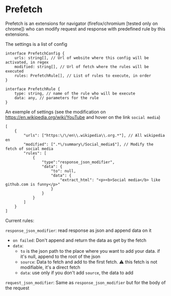 # Prefetch

Prefetch is an extensions for navigator (firefox/chromium [tested only on chrome]) who can modify request and response with predefined rule by this extensions.

The settings is a list of config

```
interface PrefetchConfig {
    urls: string[], // Url of website where this config will be activated, in regex
    modified: string[], // Url of fetch where the rules will be executed
    rules: PrefetchRule[], // List of rules to execute, in order
}

interface PrefetchRule {
    type: string, // name of the rule who will be execute
    data: any, // parameters for the rule
}
```

An exemple of settings (see the modification on <https://en.wikipedia.org/wiki/YouTube> and hover on the link `social media`)

```json5
[
    {
        "urls": ["https:\/\/en\\.wikipedia\\.org.*"], // All wikipedia en
        "modified": [".*\/summary\/Social_media$"], // Modify the fetch of social media
        "rules": [
            {
                "type":"response_json_modifier",
                "data": {
                    "to": null,
                    "data": {
                        "extract_html": "<p><b>Social media</b> like github.com is funny</p>"
                    }
                }
            }
        ]
    }
]
```

Current rules:

`response_json_modifier`: read response as json and append data on it
- `on failed`: Don't append and return the data as get by the fetch
- `data`:
    - `to` is the json path to the place where you want to add your data. if it's null, append to the root of the json
    - `source`: Data to fetch and add to the first fetch. :warning: this fetch is not modifiable, it's a direct fetch
    - `data`: use only if you don't add `source`, the data to add

`request_json_modifier`: Same as `response_json_modifier` but for the body of the request